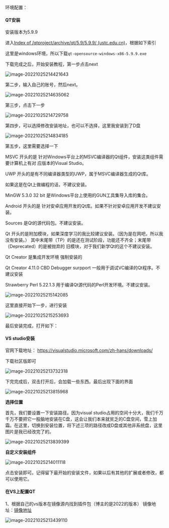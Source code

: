 环境配置：

#### QT安装

安装版本为5.9.9

进入[Index of /qtproject/archive/qt/5.9/5.9.9/ (ustc.edu.cn)](http://mirrors.ustc.edu.cn/qtproject/archive/qt/5.9/5.9.9/)，根据如下索引

这里是windows环境，所以下载`qt-opensource-windows-x86-5.9.9.exe`

下载完成之后，开始安装教程，第一步点击next

![image-20221025214421643](image-20221025214421643.png)

第二步，输入自己的账号，然后next。

![image-20221025214635062](image-20221025214635062.png)

第三步，点击下一步

![image-20221025214729758](image-20221025214729758.png)

第四步，可以选择修改安装地址，也可以不选择，这里我安装到了D盘

![image-20221025214834185](image-20221025214834185.png)

第五步，这里需要选择一下

MSVC  开头的是  针对Windows平台上的MSVC编译器的Qt组件，安装这类组件需要计算机上有对               应版本的Visual Studio。

UWP  开头的是有不同编译器类型的UWP，属于MSVC编译器生成的Qt库。

如果这是在Qt上做编程的话，不建议安装。

MinGW 5.3.0 32 bit  是Windows平台上使用的GUN工具集导入库的集合。

Android  开头的是 针对安卓应用开发的Qt库。如果不针对安卓应用开发不建议安装。

Sources 是Qt的源代码包。不建议安装。

Qt  开头的是附加模块，如果深度学习的我比较建议安装。（因为是在网吧，所以我没有安装。）        其中末尾带（TP）的是还在测试阶段，功能还不齐全；末尾带（Deprecated）的是被抛弃的          旧模块，对于我们新学Qt的这个不建议安装。

Qt Creator 是集成开发环境  强制安装的

Qt Creator 4.11.0 CBD Debugger surpport  一般用于调试VC编译的Qt程序。不建议安装

Strawberry Perl 5.22.1.3 用于编译Qt源代码的Perl开发环境。不建议安装。

![image-20221025215142085](image-20221025215142085.png)

这里直接开始下一步，进行安装

![image-20221025215253693](image-20221025215253693.png)

最后安装完成，打开如下：











#### VS studio安装

官网下载地址：
https://visualstudio.microsoft.com/zh-hans/downloads/

下载社区版即可

![image-20221025213732318](image-20221025213732318.png)

下完完成后，双击打开后，会加载一些东西。最后出现下面的界面

![image-20221025213815968](image-20221025213815968.png)

**选择位置**

首先，我们要设置一下安装路径。因为visual studio占用的空间十分大，我们千万千万不要把它一股脑地安装在C盘，这会让我们本来就贫乏的C盘空间，雪上加霜。在这里，切换到安装位置，将下述三项的路径改成D盘或其他非系统盘，这里图片是我已经改完了的。

![image-20221025213839399](image-20221025213839399.png)

**自定义安装组件**

![image-20221025214011118](image-20221025214011118.png)

点击安装即可。记得留下最开始的安装文件，如果以后有其他的扩展或者修改，都可以使用它。



#### 在VS上配置QT

1、根据自己的vs版本在镜像源内找到插件包（博主的是2022的版本）
镜像地址：[镜像地址](http://mirrors.ustc.edu.cn/qtproject/official_releases/vsaddin/)

![image-20221025213439110](image-20221025213439110.png)

